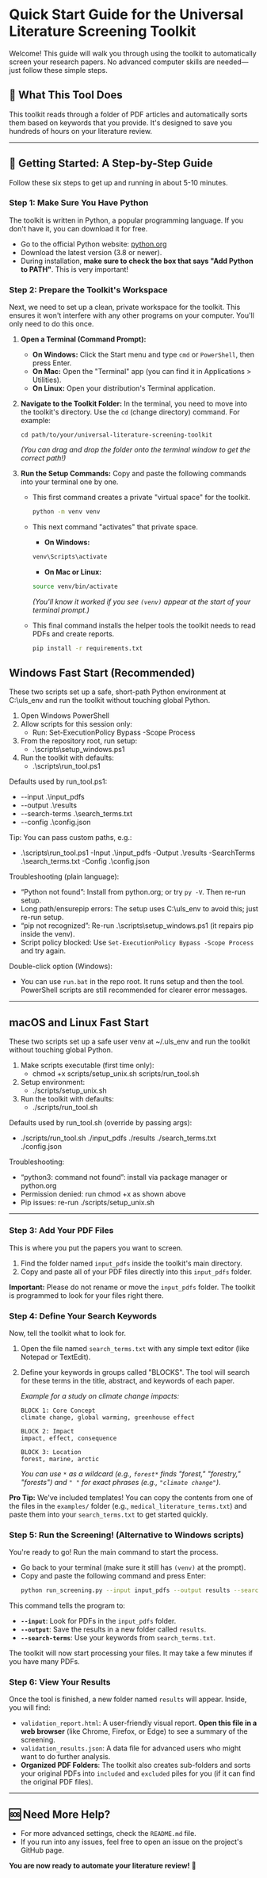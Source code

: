 # Quick Start Guide for the Universal Literature Screening Toolkit

Welcome! This guide will walk you through using the toolkit to automatically screen your research papers. No advanced computer skills are needed—just follow these simple steps.

## 🎯 What This Tool Does

This toolkit reads through a folder of PDF articles and automatically sorts them based on keywords that you provide. It's designed to save you hundreds of hours on your literature review.

---

## 🚀 Getting Started: A Step-by-Step Guide

Follow these six steps to get up and running in about 5-10 minutes.

### Step 1: Make Sure You Have Python

The toolkit is written in Python, a popular programming language. If you don't have it, you can download it for free.

*   Go to the official Python website: [python.org](https://www.python.org/downloads/)
*   Download the latest version (3.8 or newer).
*   During installation, **make sure to check the box that says "Add Python to PATH"**. This is very important!

### Step 2: Prepare the Toolkit's Workspace

Next, we need to set up a clean, private workspace for the toolkit. This ensures it won't interfere with any other programs on your computer. You'll only need to do this once.

1.  **Open a Terminal (Command Prompt):**
    *   **On Windows:** Click the Start menu and type `cmd` or `PowerShell`, then press Enter.
    *   **On Mac:** Open the "Terminal" app (you can find it in Applications > Utilities).
    *   **On Linux:** Open your distribution's Terminal application.

2.  **Navigate to the Toolkit Folder:**
    In the terminal, you need to move into the toolkit's directory. Use the `cd` (change directory) command. For example:
    ```
    cd path/to/your/universal-literature-screening-toolkit
    ```
    *(You can drag and drop the folder onto the terminal window to get the correct path!)*

3.  **Run the Setup Commands:**
    Copy and paste the following commands into your terminal one by one.

    *   This first command creates a private "virtual space" for the toolkit.
        ```bash
        python -m venv venv
        ```

    *   This next command "activates" that private space.
        *   **On Windows:**
          ```bash
          venv\Scripts\activate
          ```
        *   **On Mac or Linux:**
          ```bash
          source venv/bin/activate
          ```
        *(You'll know it worked if you see `(venv)` appear at the start of your terminal prompt.)*

    *   This final command installs the helper tools the toolkit needs to read PDFs and create reports.
        ```bash
        pip install -r requirements.txt
        ```

## Windows Fast Start (Recommended)

These two scripts set up a safe, short-path Python environment at C:\uls_env and run the toolkit without touching global Python.

1) Open Windows PowerShell
2) Allow scripts for this session only:
    - Run: Set-ExecutionPolicy Bypass -Scope Process
3) From the repository root, run setup:
    - .\scripts\setup_windows.ps1
4) Run the toolkit with defaults:
    - .\scripts\run_tool.ps1

Defaults used by run_tool.ps1:
- --input .\input_pdfs
- --output .\results
- --search-terms .\search_terms.txt
- --config .\config.json

Tip: You can pass custom paths, e.g.:
- .\scripts\run_tool.ps1 -Input .\input_pdfs -Output .\results -SearchTerms .\search_terms.txt -Config .\config.json

Troubleshooting (plain language):
- “Python not found”: Install from python.org; or try `py -V`. Then re-run setup.
- Long path/ensurepip errors: The setup uses C:\uls_env to avoid this; just re-run setup.
- “pip not recognized”: Re-run .\scripts\setup_windows.ps1 (it repairs pip inside the venv).
- Script policy blocked: Use `Set-ExecutionPolicy Bypass -Scope Process` and try again.

Double-click option (Windows):
- You can use `run.bat` in the repo root. It runs setup and then the tool. PowerShell scripts are still recommended for clearer error messages.

---

## macOS and Linux Fast Start

These two scripts set up a safe user venv at ~/.uls_env and run the toolkit without touching global Python.

1) Make scripts executable (first time only):
    - chmod +x scripts/setup_unix.sh scripts/run_tool.sh
2) Setup environment:
    - ./scripts/setup_unix.sh
3) Run the toolkit with defaults:
    - ./scripts/run_tool.sh

Defaults used by run_tool.sh (override by passing args):
- ./scripts/run_tool.sh ./input_pdfs ./results ./search_terms.txt ./config.json

Troubleshooting:
- “python3: command not found”: install via package manager or python.org
- Permission denied: run chmod +x as shown above
- Pip issues: re-run ./scripts/setup_unix.sh

---

### Step 3: Add Your PDF Files

This is where you put the papers you want to screen.

1.  Find the folder named `input_pdfs` inside the toolkit's main directory.
2.  Copy and paste all of your PDF files directly into this `input_pdfs` folder.

**Important:** Please do not rename or move the `input_pdfs` folder. The toolkit is programmed to look for your files right there.

### Step 4: Define Your Search Keywords

Now, tell the toolkit what to look for.

1.  Open the file named `search_terms.txt` with any simple text editor (like Notepad or TextEdit).
2.  Define your keywords in groups called "BLOCKS". The tool will search for these terms in the title, abstract, and keywords of each paper.

    *Example for a study on climate change impacts:*
    ```
    BLOCK 1: Core Concept
    climate change, global warming, greenhouse effect

    BLOCK 2: Impact
    impact, effect, consequence

    BLOCK 3: Location
    forest, marine, arctic
    ```
    *You can use `*` as a wildcard (e.g., `forest*` finds "forest," "forestry," "forests") and `" "` for exact phrases (e.g., `"climate change"`).*

**Pro Tip:** We've included templates! You can copy the contents from one of the files in the `examples/` folder (e.g., `medical_literature_terms.txt`) and paste them into your `search_terms.txt` to get started quickly.

### Step 5: Run the Screening! (Alternative to Windows scripts)

You're ready to go! Run the main command to start the process.

*   Go back to your terminal (make sure it still has `(venv)` at the prompt).
*   Copy and paste the following command and press Enter:
    ```bash
    python run_screening.py --input input_pdfs --output results --search-terms search_terms.txt
    ```
This command tells the program to:
*   **`--input`**: Look for PDFs in the `input_pdfs` folder.
*   **`--output`**: Save the results in a new folder called `results`.
*   **`--search-terms`**: Use your keywords from `search_terms.txt`.

The toolkit will now start processing your files. It may take a few minutes if you have many PDFs.

### Step 6: View Your Results

Once the tool is finished, a new folder named `results` will appear. Inside, you will find:

*   `validation_report.html`: A user-friendly visual report. **Open this file in a web browser** (like Chrome, Firefox, or Edge) to see a summary of the screening.
*   `validation_results.json`: A data file for advanced users who might want to do further analysis.
*   **Organized PDF Folders**: The toolkit also creates sub-folders and sorts your original PDFs into `included` and `excluded` piles for you (if it can find the original PDF files).

---

## 🆘 Need More Help?

*   For more advanced settings, check the `README.md` file.
*   If you run into any issues, feel free to open an issue on the project's GitHub page.

**You are now ready to automate your literature review!** 🚀

